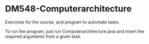 # DM548-Computerarchitecture

Exercises for the course, and program to automate tasks.

To run the program, just run Computerarchitecture.java and insert the required arguments from a given task.
